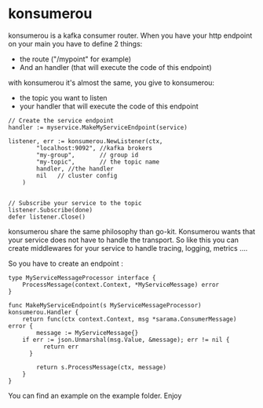 # konsumerou 

konsumerou is a kafka consumer router. 
When you have your http endpoint on your main you have to define 2 things:
- the route ("/mypoint" for example)
- And an handler (that will execute the code of this endpoint)

with konsumerou it's almost the same, you give to konsumerou:
- the topic you want to listen
- your handler that will execute the code of this endpoint

```golang
// Create the service endpoint
handler := myservice.MakeMyServiceEndpoint(service)

listener, err := konsumerou.NewListener(ctx,
		"localhost:9092", //kafka brokers
		"my-group",       // group id
		"my-topic",       // the topic name
		handler, //the handler
		nil   // cluster config
	)


// Subscribe your service to the topic
listener.Subscribe(done)
defer listener.Close()
```

konsumerou share the same philosophy than go-kit.
Konsumerou wants that your service does not have to handle the transport.
So like this you can create middlewares for your service to handle tracing, logging, metrics ....

So you have to create an endpoint :

```golang
type MyServiceMessageProcessor interface {
	ProcessMessage(context.Context, *MyServiceMessage) error
}

func MakeMyServiceEndpoint(s MyServiceMessageProcessor) konsumerou.Handler {
	return func(ctx context.Context, msg *sarama.ConsumerMessage) error {
		message := MyServiceMessage{}
    if err := json.Unmarshal(msg.Value, &message); err != nil {
		  return err
	  }

		return s.ProcessMessage(ctx, message)
	}
}
```

You can find an example on the example folder.
Enjoy
